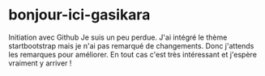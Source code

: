# bonjour-ici-gasikara
Initiation avec Github
Je suis un peu perdue. J'ai intégré le thème startbootstrap mais je n'ai pas remarqué de changements. Donc j'attends les remarques pour améliorer. En tout cas c'est très intéressant et j'espère vraiment y arriver !
